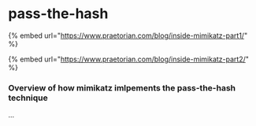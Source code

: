 # pass-the-hash

{% embed url="https://www.praetorian.com/blog/inside-mimikatz-part1/" %}

{% embed url="https://www.praetorian.com/blog/inside-mimikatz-part2/" %}

### Overview of how mimikatz imlpements the pass-the-hash technique

...

